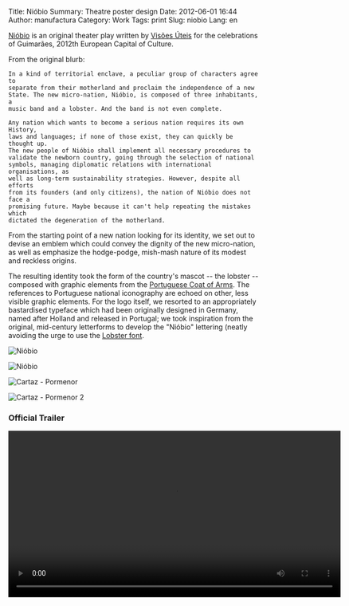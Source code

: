 Title: Nióbio
Summary: Theatre poster design
Date: 2012-06-01 16:44
Author: manufactura
Category: Work
Tags: print
Slug: niobio
Lang: en

[Nióbio](http://www.visoesuteis.pt/en/works/item/610-ni%C3%B3bio) is an
original theater play written by [Visões Úteis](http://visoesuteis.pt "Visões
Úteis") for the celebrations of Guimarães, 2012th European Capital of Culture.

From the original blurb:

    In a kind of territorial enclave, a peculiar group of characters agree to
    separate from their motherland and proclaim the independence of a new
    State. The new micro-nation, Nióbio, is composed of three inhabitants, a
    music band and a lobster. And the band is not even complete.

    Any nation which wants to become a serious nation requires its own History,
    laws and languages; if none of those exist, they can quickly be thought up.
    The new people of Nióbio shall implement all necessary procedures to
    validate the newborn country, going through the selection of national
    symbols, managing diplomatic relations with international organisations, as
    well as long-term sustainability strategies. However, despite all efforts
    from its founders (and only citizens), the nation of Nióbio does not face a
    promising future. Maybe because it can't help repeating the mistakes which
    dictated the degeneration of the motherland.

From the starting point of a new nation looking for its identity, we set out to
devise an emblem which could convey the dignity of the new micro-nation, as
well as emphasize the hodge-podge, mish-mash nature of its modest and reckless
origins.

The resulting identity took the form of the country's mascot -- the lobster --
composed with graphic elements from the [Portuguese Coat of
Arms](http://en.wikipedia.org/wiki/Coat_of_arms_of_Portugal). The references to
Portuguese national iconography are echoed on other, less visible graphic
elements. For the logo itself, we resorted to an appropriately bastardised
typeface which had been originally designed in Germany, named after Holland and
released in Portugal; we took inspiration from the original, mid-century
letterforms to develop the "Nióbio" lettering (neatly avoiding the urge to use
the [Lobster font](http://www.impallari.com/lobster).

![Nióbio](http://media.manufacturaindependente.org/niobio-postal.png "Nióbio")  

![Nióbio](http://media.manufacturaindependente.org/niobio.jpg "Nióbio")  

![Cartaz - Pormenor](http://media.manufacturaindependente.org/niobio-pormenor-1.jpg "Cartaz - Pormenor")  

![Cartaz - Pormenor 2](http://media.manufacturaindependente.org/niobio-pormenor-2.jpg "Cartaz - Pormenor 2")  

### Official Trailer

<video src="http://media.manufacturaindependente.org/trailer-niobio.webm" width="667" controls>
  Your browser does not support embedded HTML5 video.
</video>


